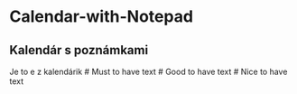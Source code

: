 # Calendar-with-Notepad
<h2>Kalendár s poznámkami</h2>
Je to e z kalendárik
# Must to have
text
# Good to have
text
# Nice to have
text
